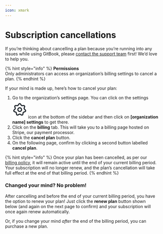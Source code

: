 ```yaml
---
icon: xmark
---
```


# Subscription cancellations

If you’re thinking about cancelling a plan because you’re running into any issues while using GitBook, please [contact the support team](../help-and-faq/faq/support.md) first! We’d love to help you.

{% hint style="info" %}
**Permissions**\
Only administrators can access an organization’s billing settings to cancel a plan.
{% endhint %}

If your mind is made up, here’s how to cancel your plan:

1. Go to the organization’s settings page. You can click on the settings <img src="../.gitbook/assets/settings-light.png" alt="" data-size="line"> icon at the bottom of the sidebar and then click on **\[organization name] settings** to get there.
2. Click on the **billing** tab. This will take you to a billing page hosted on Stripe, our payment processor.
3. Click the **cancel plan** button.
4. On the following page, confirm by clicking a second button labelled **cancel plan**.

{% hint style="info" %}
Once your plan has been cancelled, as per our [billing policy](plans/billing-policy.md), it will remain active until the end of your current billing period. Your subscription will no longer renew, and the plan’s cancellation will take full effect at the end of that billing period.
{% endhint %}

### Changed your mind? No problem!

After cancelling and before the end of your current billing period, you have the option to renew your plan! Just click the **renew plan** button shown below (and again on the next page to confirm) and your subscription will once again renew automatically.

Or, if you change your mind _after_ the end of the billing period, you can purchase a new plan.

